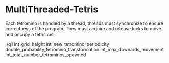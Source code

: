 # MultiThreaded-Tetris

Each tetromino is handled by a thread, threads must synchronize to ensure correctness of the program. 
They must acquire and release locks to move and occupy a tetris cell.

./q1 int_grid_height int_new_tetromino_periodicity double_probability_tetromino_transformation int_max_downards_movement int_total_number_tetrominos_spawned
